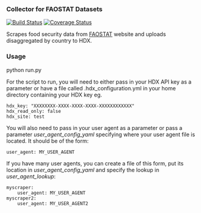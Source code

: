 ### Collector for FAOSTAT Datasets
[![Build Status](https://travis-ci.org/OCHA-DAP/hdxscraper-faostat.svg?branch=master&ts=1)](https://travis-ci.org/OCHA-DAP/hdxscraper-faostat) [![Coverage Status](https://coveralls.io/repos/github/OCHA-DAP/hdxscraper-faostat/badge.svg?branch=master&ts=1)](https://coveralls.io/github/OCHA-DAP/hdxscraper-faostat?branch=master)

Scrapes food security data from [FAOSTAT](http://www.fao.org/faostat/en/) website and uploads disaggregated by country to HDX.

### Usage
python run.py

For the script to run, you will need to either pass in your HDX API key as a parameter or have a file called .hdx_configuration.yml in your home directory containing your HDX key eg.

    hdx_key: "XXXXXXXX-XXXX-XXXX-XXXX-XXXXXXXXXXXX"
    hdx_read_only: false
    hdx_site: test
    
 You will also need to pass in your user agent as a parameter or pass a parameter *user_agent_config_yaml* specifying where your user agent file is located. It should be of the form:
 
    user_agent: MY_USER_AGENT
    
 If you have many user agents, you can create a file of this form, put its location in *user_agent_config_yaml* and specify the lookup in *user_agent_lookup*:
 
    myscraper:
        user_agent: MY_USER_AGENT
    myscraper2:
        user_agent: MY_USER_AGENT2
